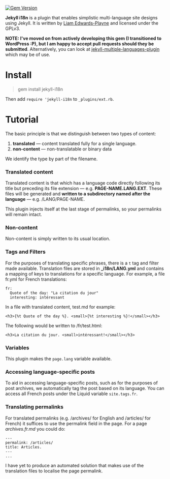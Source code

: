 [![Gem Version](https://badge.fury.io/rb/jekyll-i18n.png)](http://badge.fury.io/rb/jekyll-i18n)

**Jekyll i18n** is a plugin that enables simplistic multi-language site designs using Jekyll. It is written by [Liam Edwards-Playne](liamz.co) and licensed under the GPLv3.

**NOTE: I've moved on from actively developing this gem (I transitioned to WordPress :P), but I am happy to accept pull requests should they be submitted**. Alternatively, you can look at [jekyll-multiple-languages-plugin](https://github.com/screeninteraction/jekyll-multiple-languages-plugin) which may be of use.

# Install
> gem install jekyll-i18n

Then add `require 'jekyll-i18n` to `_plugins/ext.rb`.

# Tutorial
The basic principle is that we distinguish between two types of content:

1. **translated** — content translated fully for a single language.
3. **non-content** — non-translatable or binary data

We identify the type by part of the filename. 

### Translated content
Translated content is that which has a language code directly following its title but preceding its file extension — e.g. **PAGE-NAME.LANG.EXT**. These files will be generated and **written to a subdirectory named after the language** — e.g. /LANG/PAGE-NAME.

This plugin injects itself at the last stage of permalinks, so your permalinks will remain intact. 

### Non-content
Non-content is simply written to its usual location. 

### Tags and Filters
For the purposes of translating specific phrases, there is a `t` tag and filter made available. Translation files are stored in **\_i18n/LANG.yml** and contains a mapping of keys to translations for a specific language. For example, a file fr.yml for French translations:
```
fr:
  Quote of the day: "La citation du jour"
  interesting: intéressant
```

In a file with translated content, test.md for example:
```
<h3>{%t Quote of the day %}. <small>{%t interesting %}!</small></h3>
```

The following would be written to /fr/test.html:
```
<h3>La citation du jour. <small>intéressant!</small></h3>
```

### Variables
This plugin makes the `page.lang` variable available.

### Accessing language-specific posts
To aid in accessing language-specific posts, such as for the purposes of post archives, we automatically tag the post based on its language. You can access all French posts under the Liquid variable `site.tags.fr`. 

### Translating permalinks
For translated permalinks (e.g. /archives/ for English and /articles/ for French) it suffices to use the permalink field in the page. For a page _archives.fr.md_ you could do:
```
---
permalink: /articles/
title: Articles.
---
...
```

I have yet to produce an automated solution that makes use of the translation files to localise the page permalink. 
